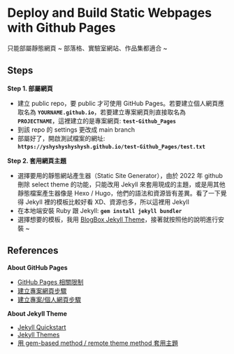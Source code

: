 # Deploy and Build Static Webpages with Github Pages

只能部屬靜態網頁 ~ 部落格、實驗室網站、作品集都適合 ~

## Steps <be>

**Step 1. 部屬網頁**

-   建立 public repo，要 public 才可使用 GitHub Pages。若要建立個人網頁應取名為 **`YOURNAME.github.io`**，若要建立專案網頁則直接取名為 **`PROJECTNAME`**，這裡建立的是專案網頁: **`test-Github_Pages`**
-   到該 repo 的 settings 更改成 main branch
-   部屬好了，開啟測試檔案的網址: **`https://yshyshyshyshysh.github.io/test-Github_Pages/test.txt`**

**Step 2. 套用網頁主題**

-   選擇要用的靜態網站產生器（Static Site Generator），由於 2022 年 github 刪除 select theme 的功能，只能改用 Jekyll 來套用現成的主題，或是用其他靜態檔案產生器像是 Hexo / Hugo，他們的語法和資源皆有差異。看了一下覺得 Jekyll 裡的模板比較好看 XD、資源也多，所以這裡用 Jekyll
-   在本地端安裝 Ruby 跟 Jekyll: **`gem install jekyll bundler`**
-   選擇想要的模板，我用 [BlogBox Jekyll Theme](https://jamstackthemes.dev/theme/blogbox-jekyll-theme/)，接著就按照他的說明進行安裝 ~


## References <br>

**About GitHub Pages**
-   [GitHub Pages 相關限制](https://docs.github.com/en/pages/getting-started-with-github-pages/about-github-pages#usage-limits)
-   [建立專案網頁步驟](https://www.youtube.com/watch?v=uegeSwdfWjQ)
-   [建立專案/個人網頁步驟](https://medium.com/%E9%80%B2%E6%93%8A%E7%9A%84-git-git-git/%E5%BE%9E%E9%9B%B6%E9%96%8B%E5%A7%8B-%E7%94%A8github-pages-%E4%B8%8A%E5%82%B3%E9%9D%9C%E6%85%8B%E7%B6%B2%E7%AB%99-fa2ae83e6276)

**About Jekyll Theme**
-   [Jekyll Quickstart](https://jekyllrb.com/docs/)
-   [Jekyll Themes](https://jekyllrb.com/docs/themes/)
-   [用 gem-based method / remote theme method 套用主題](https://ktinglee.github.io/install-github-pages-blog-3/)

